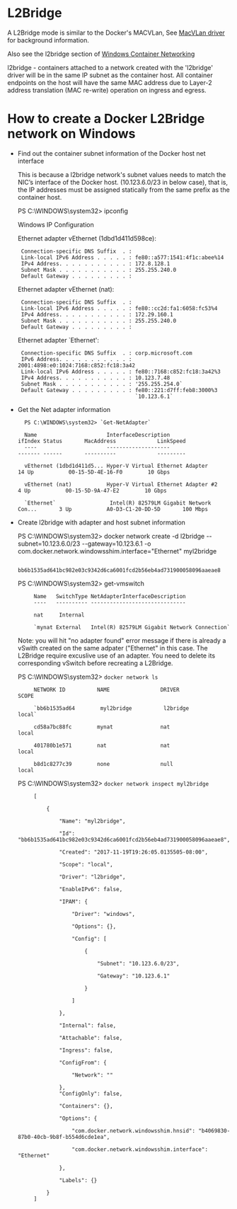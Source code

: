 ﻿
# L2Bridge
  
  A L2Bridge mode is similar to the Docker's MACVLan, See [MacVLan driver](https://docs.docker.com/engine/userguide/networking/get-started-macvlan/) for background information.
  
 Also see the l2bridge section of [Windows Container Networking](https://docs.microsoft.com/en-us/virtualization/windowscontainers/manage-containers/container-networking)
    
   l2bridge - containers attached to a network created with the 'l2bridge' driver will be in the same IP subnet as the container host. All container endpoints on the host will have the same MAC address due to Layer-2 address translation (MAC re-write) operation on ingress and egress.

# How to create a Docker L2Bridge network on Windows

* Find out the container subnet information of the Docker host net interface

  This is because a l2bridge network's subnet values needs to match the NIC’s interface of the Docker host. 
  (10.123.6.0/23 in below case), that is, the IP addresses must be assigned statically from the same prefix as the container host. 

    PS C:\WINDOWS\system32> ipconfig

    Windows IP Configuration

    Ethernet adapter vEthernet (1dbd1d411d598ce):

       Connection-specific DNS Suffix  . :
       Link-local IPv6 Address . . . . . : fe80::a577:1541:4f1c:abee%14
       IPv4 Address. . . . . . . . . . . : 172.8.128.1
       Subnet Mask . . . . . . . . . . . : 255.255.240.0
       Default Gateway . . . . . . . . . :

    Ethernet adapter vEthernet (nat):

       Connection-specific DNS Suffix  . :
       Link-local IPv6 Address . . . . . : fe80::cc2d:fa1:6058:fc53%4
       IPv4 Address. . . . . . . . . . . : 172.29.160.1
       Subnet Mask . . . . . . . . . . . : 255.255.240.0
       Default Gateway . . . . . . . . . :

    Ethernet adapter `Ethernet':

       Connection-specific DNS Suffix  . : corp.microsoft.com
       IPv6 Address. . . . . . . . . . . : 2001:4898:e0:1024:7168:c852:fc18:3a42
       Link-local IPv6 Address . . . . . : fe80::7168:c852:fc18:3a42%3
       IPv4 Address. . . . . . . . . . . : 10.123.7.48
       Subnet Mask . . . . . . . . . . . : '255.255.254.0`
       Default Gateway . . . . . . . . . : fe80::221:d7ff:feb8:3000%3
                                           `10.123.6.1`
                                           

* Get the Net adapter information

        PS C:\WINDOWS\system32> `Get-NetAdapter`

        Name                      InterfaceDescription                    ifIndex Status       MacAddress             LinkSpeed
        ----                      --------------------                    ------- ------       ----------             ---------

        vEthernet (1dbd1d411d5... Hyper-V Virtual Ethernet Adapter             14 Up           00-15-5D-4E-16-F0        10 Gbps

        vEthernet (nat)           Hyper-V Virtual Ethernet Adapter #2           4 Up           00-15-5D-9A-47-E2        10 Gbps

        `Ethernet`                 Intel(R) 82579LM Gigabit Network Con...       3 Up           A0-D3-C1-20-DD-5D       100 Mbps


 * Create l2bridge with adapter and host subnet information

    PS C:\WINDOWS\system32> docker network create -d l2bridge --subnet=10.123.6.0/23 --gateway=10.123.6.1 -o com.docker.network.windowsshim.interface="Ethernet" myl2bridge
    
                bb6b1535ad641bc982e03c9342d6ca6001fcd2b56eb4ad731900058096aaeae8
                
    PS C:\WINDOWS\system32> get-vmswitch

            Name   SwitchType NetAdapterInterfaceDescription
            ----   ---------- ------------------------------

            nat     Internal

            `mynat External   Intel(R) 82579LM Gigabit Network Connection`

    
    Note: you will hit "no adapter found" error message if there is already a vSwith created on the same adpater ("Ethernet" in this case. The L2Bridge require excuslive use of an adapter. You need to delete its corresponding vSwitch before recreating a L2Bridge.

     
    PS C:\WINDOWS\system32> `docker network ls`
    
            NETWORK ID          NAME                DRIVER              SCOPE

            `bb6b1535ad64        myl2bridge          l2bridge            local`

            cd58a7bc88fc        mynat               nat                 local

            401780b1e571        nat                 nat                 local

            b8d1c8277c39        none                null                local

   
    PS C:\WINDOWS\system32> `docker network inspect myl2bridge`
    
            [

                {

                    "Name": "myl2bridge",

                    "Id": "bb6b1535ad641bc982e03c9342d6ca6001fcd2b56eb4ad731900058096aaeae8",

                    "Created": "2017-11-19T19:26:05.0135505-08:00",

                    "Scope": "local",

                    "Driver": "l2bridge",

                    "EnableIPv6": false,

                    "IPAM": {

                        "Driver": "windows",

                        "Options": {},

                        "Config": [

                            {

                                "Subnet": "10.123.6.0/23",

                                "Gateway": "10.123.6.1"

                            }

                        ]

                    },

                    "Internal": false,

                    "Attachable": false,

                    "Ingress": false,

                    "ConfigFrom": {

                        "Network": ""

                    },
                    "ConfigOnly": false,

                    "Containers": {},

                    "Options": {

                        "com.docker.network.windowsshim.hnsid": "b4069830-87b0-40cb-9b8f-b554d6cde1ea",

                        "com.docker.network.windowsshim.interface": "Ethernet"

                    },

                    "Labels": {}

                }
            ]

